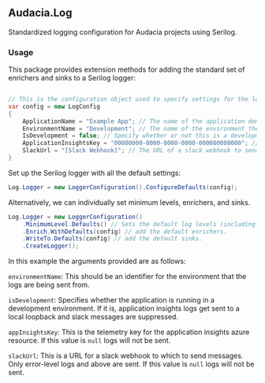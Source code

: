## Audacia.Log

Standardized logging configuration for Audacia projects using Serilog.

### Usage

This package provides extension methods for adding the standard set of enrichers and sinks to a Serilog logger:

```c#

// This is the configuration object used to specify settings for the logger.
var config = new LogConfig
{
    ApplicationName = "Example App"; // The name of the application domain.
    EnvironmentName = "Development"; // The name of the environment the application is currently running in.
    IsDevelopment = false; // Specify whether or not this is a development environment, in which only trace sinks are used, and application insights output is sent to a local loopback.
    ApplicationInsightsKey = "00000000-0000-0000-0000-000000000000"; // The instrumentation key of an application insights resource.
    SlackUrl = "[Slack Webhook]"; // The URL of a slack webhook to send error-level messages to.
}
```

Set up the Serilog logger with all the default settings:

```c#
Log.Logger = new LoggerConfiguration().ConfigureDefaults(config);
```

Alternatively, we can individually set minimum levels, enrichers, and sinks.

```c#
Log.Logger = new LoggerConfiguration()
    .MinimumLevel.Defaults() // Sets the default log levels (including filtering out noise from Microsoft and IdentityServer4 modules).
    .Enrich.WithDefaults(config) // add the default enrichers.
    .WriteTo.Defaults(config) // add the default sinks.
    .CreateLogger();
```

In this example the arguments provided are as follows:

`environmentName`: This should be an identifier for the environment that the logs are being sent from. 

`isDevelopment`: Specifies whether the application is running in a development environment. If it is, application insights logs get sent to a local loopback and slack messages are suppressed.

`appInsightsKey`: This is the telemetry key for the application insights azure resource. If this value is `null` logs will not be sent.

`slackUrl`: This is a URL for a slack webhook to which to send messages. Only error-level logs and above are sent. If this value is `null` logs will not be sent.

